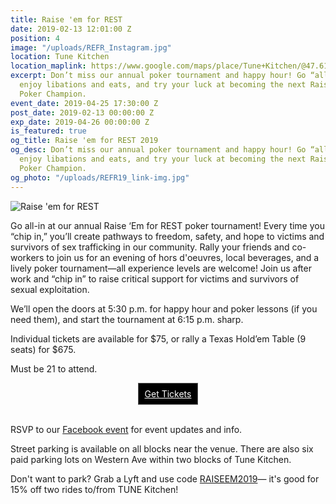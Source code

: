 ```yaml
---
title: Raise 'em for REST
date: 2019-02-13 12:01:00 Z
position: 4
image: "/uploads/REFR_Instagram.jpg"
location: Tune Kitchen
location_maplink: https://www.google.com/maps/place/Tune+Kitchen/@47.612279,-122.3478418,17z/data=!4m12!1m6!3m5!1s0x5490154d0a55d08d:0x3ddaaf616aa2b4d6!2sTune+Kitchen!8m2!3d47.6122754!4d-122.3456532!3m4!1s0x5490154d0a55d08d:0x3ddaaf616aa2b4d6!8m2!3d47.6122754!4d-122.3456532
excerpt: Don’t miss our annual poker tournament and happy hour! Go “all-in” for REST,
  enjoy libations and eats, and try your luck at becoming the next Raise ‘em for REST
  Poker Champion.
event_date: 2019-04-25 17:30:00 Z
post_date: 2019-02-13 00:00:00 Z
exp_date: 2019-04-26 00:00:00 Z
is_featured: true
og_title: Raise 'em for REST 2019
og_desc: Don’t miss our annual poker tournament and happy hour! Go “all-in” for REST,
  enjoy libations and eats, and try your luck at becoming the next Raise ‘em for REST
  Poker Champion.
og_photo: "/uploads/REFR19_link-img.jpg"
---
```


![Raise 'em for REST](/uploads/REFR19_link-img_800.jpg)

Go all-in at our annual Raise ‘Em for REST poker tournament! Every time you “chip in,” you’ll create pathways to freedom, safety, and hope to victims and survivors of sex trafficking in our community. Rally your friends and co-workers to join us for an evening of hors d'oeuvres, local beverages, and a lively poker tournament—all experience levels are welcome! Join us after work and “chip in” to raise critical support for victims and survivors of sexual exploitation. 
 
We’ll open the doors at 5:30 p.m. for happy hour and poker lessons (if you need them), and start the tournament at 6:15 p.m. sharp.

Individual tickets are available for $75, or rally a Texas Hold’em Table (9 seats) for $675.

Must be 21 to attend. 

<!-- BEGIN: Tickets Button --><div align="center"><a href="https://iwantrest.ejoinme.org/MyEvents/RaiseEmforREST2019/tabid/1037273/Default.aspx" class="button" style="background-color: rgb(0, 0, 0); border: 1px solid rgb(91, 91, 91); color: rgb(255, 255, 255); display: inline-block; padding: 8px 10px; text-shadow: none; border-radius: 0px;">Get Tickets</a></div>

<br>

RSVP to our [Facebook event](http://bit.ly/RaiseEmForREST19) for event updates and info.

Street parking is available on all blocks near the venue. There are also six paid parking lots on Western Ave within two blocks of Tune Kitchen.  

Don't want to park? Grab a Lyft and use code [RAISEEM2019](https://www.lyft.com/invite/raiseem2019)— it's good for 15% off two rides to/from TUNE Kitchen!


